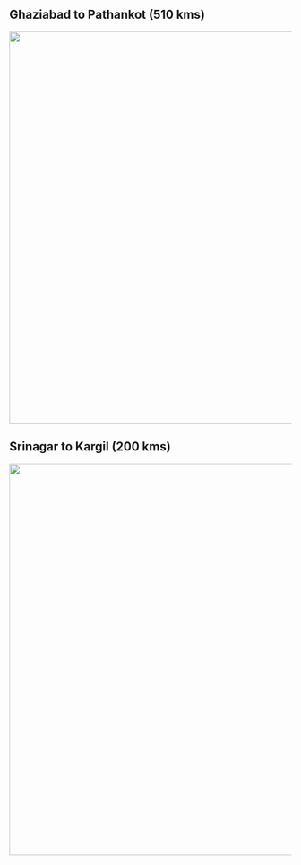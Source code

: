 ## **Ghaziabad to Pathankot** (510 kms) 

<p align="center"><img src="https://github.com/inbravo/travel/raw/master/june-2019/images/delhi-to-srinagar.jpg" width="700"></p>

## **Srinagar to Kargil** (200 kms) 
	
<p align="center"><img src="https://github.com/inbravo/travel/raw/master/june-2019/images/srinagar-to-leh.jpg" width="700"></p>
